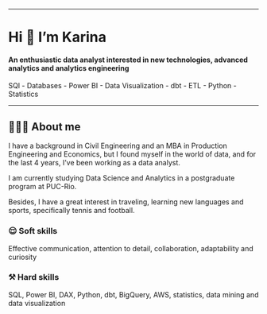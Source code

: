 


-------------------------------------------------------------------------
# Hi 👋 I’m Karina

#### An enthusiastic data analyst interested in new technologies, advanced analytics and analytics engineering 

SQl - Databases - Power BI - Data Visualization - dbt - ETL - Python - Statistics

------------------------------------------------------------------------
## 👩🏻‍💻 About me

I have a background in Civil Engineering and an MBA in Production Engineering and Economics, but I found myself in the world of data, and for the last 4 years, I’ve been working as a data analyst. 

I am currently studying Data Science and Analytics in a postgraduate program at PUC-Rio.

Besides, I have a great interest in traveling, learning new languages and sports, specifically tennis and football.


### 😌 Soft skills
Effective communication, attention to detail, collaboration, adaptability and curiosity


### ⚒️ Hard skills

SQL, Power BI, DAX, Python, dbt, BigQuery, AWS, statistics, data mining and data visualization



